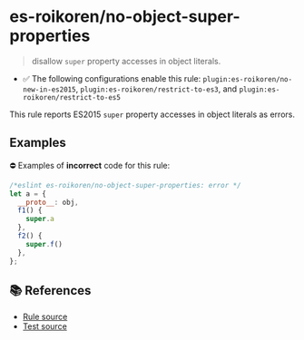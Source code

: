 # es-roikoren/no-object-super-properties
> disallow `super` property accesses in object literals.

- ✅ The following configurations enable this rule: `plugin:es-roikoren/no-new-in-es2015`, `plugin:es-roikoren/restrict-to-es3`, and `plugin:es-roikoren/restrict-to-es5`

This rule reports ES2015 `super` property accesses in object literals as errors.

## Examples

⛔ Examples of **incorrect** code for this rule:

```js
/*eslint es-roikoren/no-object-super-properties: error */
let a = {
  __proto__: obj,
  f1() { 
    super.a
  },
  f2() {
    super.f()
  },
};
```

## 📚 References

- [Rule source](https://github.com/roikoren755/eslint-plugin-es/blob/v0.0.6/src/rules/no-object-super-properties.ts)
- [Test source](https://github.com/roikoren755/eslint-plugin-es/blob/v0.0.6/tests/src/rules/no-object-super-properties.ts)
